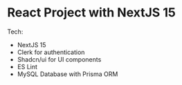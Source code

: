 # React Project with NextJS 15

Tech:
 - NextJS 15
 - Clerk for authentication
 - Shadcn/ui for UI components
 - ES Lint
 - MySQL Database with Prisma ORM
